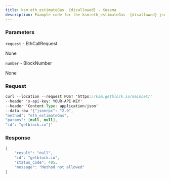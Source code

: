 ```yaml
---
title: ksm:eth_estimateGas  {disallowed} - Kusama
description: Example code for the ksm:eth_estimateGas  {disallowed} json-rpc method. Сomplete guide on how to use ksm:eth_estimateGas  {disallowed} json-rpc in GetBlock.io Web3 documentation.
---
```


### Parameters


`request` - EthCallRequest

None

`number` - BlockNumber

None

### Request

``` java
curl --location --request POST 'https://ksm.getblock.io/mainnet/' 
--header 'x-api-key: YOUR-API-KEY' 
--header 'Content-Type: application/json' 
--data-raw '{"jsonrpc": "2.0",
"method": "eth_estimateGas",
"params": [null, null],
"id": "getblock.io"}'
```

###  Response

``` java
{
    "result": "null",
    "id": "getblock.io",
    "status_code": 405,
    "message": "Method not allowed"
}
```

